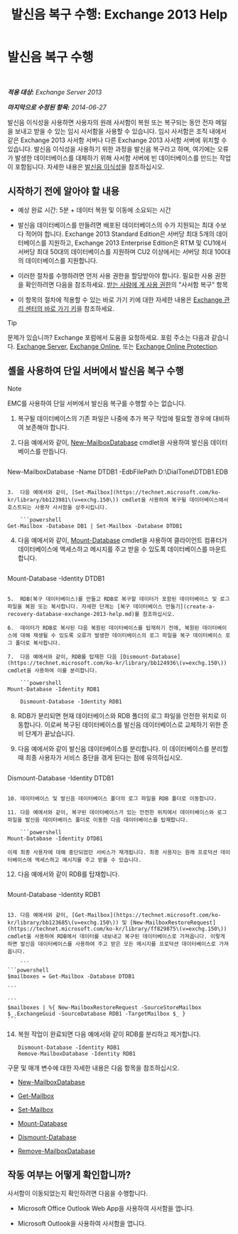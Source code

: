 ﻿---
title: '발신음 복구 수행: Exchange 2013 Help'
TOCTitle: 발신음 복구 수행
ms:assetid: 158817fa-4b17-4fa9-8341-a86609e6a388
ms:mtpsurl: https://technet.microsoft.com/ko-kr/library/Dd979810(v=EXCHG.150)
ms:contentKeyID: 51407668
ms.date: 05/22/2018
mtps_version: v=EXCHG.150
ms.translationtype: MT
---

# 발신음 복구 수행

 

_**적용 대상:** Exchange Server 2013_

_**마지막으로 수정된 항목:** 2014-06-27_

발신음 이식성을 사용하면 사용자의 원래 사서함이 복원 또는 복구되는 동안 전자 메일을 보내고 받을 수 있는 임시 사서함을 사용할 수 있습니다. 임시 사서함은 조직 내에서 같은 Exchange 2013 사서함 서버나 다른 Exchange 2013 사서함 서버에 위치할 수 있습니다. 발신음 이식성을 사용하기 위한 과정을 발신음 복구라고 하며, 여기에는 오류가 발생한 데이터베이스를 대체하기 위해 사서함 서버에 빈 데이터베이스를 만드는 작업이 포함됩니다. 자세한 내용은 [발신음 이식성](dial-tone-portability-exchange-2013-help.md)을 참조하십시오.

## 시작하기 전에 알아야 할 내용

  - 예상 완료 시간: 5분 + 데이터 복원 및 이동에 소요되는 시간

  - 발신음 데이터베이스를 만들려면 배포된 데이터베이스의 수가 지원되는 최대 수보다 적어야 합니다. Exchange 2013 Standard Edition은 서버당 최대 5개의 데이터베이스를 지원하고, Exchange 2013 Enterprise Edition은 RTM 및 CU1에서 서버당 최대 50대의 데이터베이스를 지원하며 CU2 이상에서는 서버당 최대 100대의 데이터베이스를 지원합니다.

  - 이러한 절차를 수행하려면 먼저 사용 권한을 할당받아야 합니다. 필요한 사용 권한을 확인하려면 다음을 참조하세요. [받는 사람에 게 사용 권한](recipients-permissions-exchange-2013-help.md)의 "사서함 복구" 항목

  - 이 항목의 절차에 적용할 수 있는 바로 가기 키에 대한 자세한 내용은 [Exchange 관리 센터의 바로 가기 키](keyboard-shortcuts-in-the-exchange-admin-center-exchange-online-protection-help.md)을 참조하세요.


> [!TIP]
> 문제가 있습니까? Exchange 포럼에서 도움을 요청하세요. 포럼 주소는 다음과 같습니다. <A href="https://go.microsoft.com/fwlink/p/?linkid=60612">Exchange Server</A>, <A href="https://go.microsoft.com/fwlink/p/?linkid=267542">Exchange Online</A>, 또는 <A href="https://go.microsoft.com/fwlink/p/?linkid=285351">Exchange Online Protection</A>.



## 셸을 사용하여 단일 서버에서 발신음 복구 수행


> [!NOTE]
> EMC를 사용하여 단일 서버에서 발신음 복구를 수행할 수는 없습니다.



1.  복구될 데이터베이스의 기존 파일은 나중에 추가 복구 작업에 필요할 경우에 대비하여 보존해야 합니다.

2.  다음 예에서와 같이, [New-MailboxDatabase](https://technet.microsoft.com/ko-kr/library/aa997976\(v=exchg.150\)) cmdlet을 사용하여 발신음 데이터베이스를 만듭니다.
    
    ```powershell
New-MailboxDatabase -Name DTDB1 -EdbFilePath D:\DialTone\DTDB1.EDB
```

3.  다음 예에서와 같이, [Set-Mailbox](https://technet.microsoft.com/ko-kr/library/bb123981\(v=exchg.150\)) cmdlet을 사용하여 복구될 데이터베이스에서 호스트되는 사용자 사서함을 상주시킵니다.
    
    ```powershell
Get-Mailbox -Database DB1 | Set-Mailbox -Database DTDB1
```

4.  다음 예에서와 같이, [Mount-Database](https://technet.microsoft.com/ko-kr/library/aa998871\(v=exchg.150\)) cmdlet을 사용하여 클라이언트 컴퓨터가 데이터베이스에 액세스하고 메시지를 주고 받을 수 있도록 데이터베이스를 마운트합니다.
    
    ```powershell
Mount-Database -Identity DTDB1
```

5.  RDB(복구 데이터베이스)를 만들고 RDB로 복구할 데이터가 포함된 데이터베이스 및 로그 파일을 복원 또는 복사합니다. 자세한 단계는 [복구 데이터베이스 만들기](create-a-recovery-database-exchange-2013-help.md)를 참조하십시오.

6.  데이터가 RDB로 복사된 다음 복원된 데이터베이스를 탑재하기 전에, 복원된 데이터베이스에 대해 재생될 수 있도록 오류가 발생한 데이터베이스의 로그 파일을 복구 데이터베이스 로그 폴더로 복사합니다.

7.  다음 예에서와 같이, RDB를 탑재한 다음 [Dismount-Database](https://technet.microsoft.com/ko-kr/library/bb124936\(v=exchg.150\)) cmdlet을 사용하여 이를 분리합니다.
    
    ```powershell
Mount-Database -Identity RDB1
```
        Dismount-Database -Identity RDB1

8.  RDB가 분리되면 현재 데이터베이스와 RDB 폴더의 로그 파일을 안전한 위치로 이동합니다. 이로써 복구된 데이터베이스를 발신음 데이터베이스로 교체하기 위한 준비 단계가 끝났습니다.

9.  다음 예에서와 같이 발신음 데이터베이스를 분리합니다. 이 데이터베이스를 분리할 때 최종 사용자가 서비스 중단을 겪게 된다는 점에 유의하십시오.
    
    ```powershell
Dismount-Database -Identity DTDB1
```

10. 데이터베이스 및 발신음 데이터베이스 폴더의 로그 파일을 RDB 폴더로 이동합니다.

11. 다음 예에서와 같이, 복구된 데이터베이스가 있는 안전한 위치에서 데이터베이스와 로그 파일을 발신음 데이터베이스 폴더로 이동한 다음 데이터베이스를 탑재합니다.
    
    ```powershell
Mount-Database -Identity DTDB1
```
    
    이제 최종 사용자에 대해 중단되었던 서비스가 재개됩니다. 최종 사용자는 원래 프로덕션 데이터베이스에 액세스하고 메시지를 주고 받을 수 있습니다.

12. 다음 예에서와 같이 RDB를 탑재합니다.
    
    ```powershell
Mount-Database -Identity RDB1
```

13. 다음 예에서와 같이, [Get-Mailbox](https://technet.microsoft.com/ko-kr/library/bb123685\(v=exchg.150\)) 및 [New-MailboxRestoreRequest](https://technet.microsoft.com/ko-kr/library/ff829875\(v=exchg.150\)) cmdlet을 사용하여 RDB에서 데이터를 내보내고 복구된 데이터베이스로 가져옵니다. 이렇게 하면 발신음 데이터베이스를 사용하여 주고 받은 모든 메시지를 프로덕션 데이터베이스로 가져옵니다.

    ```
```powershell
$mailboxes = Get-Mailbox -Database DTDB1
```
    ```

    ```
    $mailboxes | %{ New-MailboxRestoreRequest -SourceStoreMailbox $_.ExchangeGuid -SourceDatabase RDB1 -TargetMailbox $_ }
    ```

14. 복원 작업이 완료되면 다음 예에서와 같이 RDB를 분리하고 제거합니다.
    
        Dismount-Database -Identity RDB1
        Remove-MailboxDatabase -Identity RDB1

구문 및 매개 변수에 대한 자세한 내용은 다음 항목을 참조하십시오.

  - [New-MailboxDatabase](https://technet.microsoft.com/ko-kr/library/aa997976\(v=exchg.150\))

  - [Get-Mailbox](https://technet.microsoft.com/ko-kr/library/bb123685\(v=exchg.150\))

  - [Set-Mailbox](https://technet.microsoft.com/ko-kr/library/bb123981\(v=exchg.150\))

  - [Mount-Database](https://technet.microsoft.com/ko-kr/library/aa998871\(v=exchg.150\))

  - [Dismount-Database](https://technet.microsoft.com/ko-kr/library/bb124936\(v=exchg.150\))

  - [Remove-MailboxDatabase](https://technet.microsoft.com/ko-kr/library/aa997931\(v=exchg.150\))

## 작동 여부는 어떻게 확인합니까?

사서함이 이동되었는지 확인하려면 다음을 수행합니다.

  - Microsoft Office Outlook Web App을 사용하여 사서함을 엽니다.

  - Microsoft Outlook을 사용하여 사서함을 엽니다.

